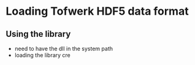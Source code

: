 # Loading Tofwerk HDF5 data format

## Using the library
- need to have the dll in the system path
- loading the library cre